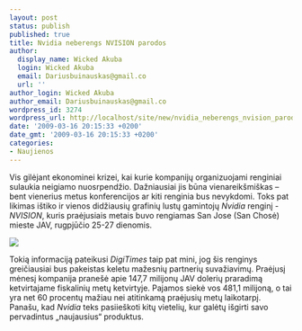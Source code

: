 ```yaml
---
layout: post
status: publish
published: true
title: Nvidia neberengs NVISION parodos
author:
  display_name: Wicked Akuba
  login: Wicked Akuba
  email: Dariusbuinauskas@gmail.co
  url: ''
author_login: Wicked Akuba
author_email: Dariusbuinauskas@gmail.co
wordpress_id: 3274
wordpress_url: http://localhost/site/new/nvidia_neberengs_nvision_parodos/
date: '2009-03-16 20:15:33 +0200'
date_gmt: '2009-03-16 20:15:33 +0200'
categories:
- Naujienos
---
```

<p>Vis gilėjant ekonominei krizei, kai kurie kompanijų organizuojami renginiai sulaukia neigiamo nuosrpendžio. Dažniausiai jis būna vienareikšmiškas – bent vienerius metus konferencijos ar kiti renginia bus nevykdomi. Toks pat likimas ištiko ir vienos didžiausių grafinių lustų gamintojų <i>Nvidia</i> renginį - <i>NVISION</i>, kuris praėjusiais metais buvo rengiamas San Jose (San Chosė) mieste JAV, rugpjūčio 25-27 dienomis. </p>
<p><img src="http://akuba.technews.lt/nvision-banner.jpg" /></p>
<p>Tokią informaciją pateikusi <i>DigiTimes</i> taip pat mini, jog šis renginys greičiausiai bus pakeistas keletu mažesnių partnerių suvažiavimų. Praėjusį mėnesį kompanija pranešė apie 147,7 milijonų JAV dolerių praradimą ketvirtajame fiskalinių metų ketvirtyje. Pajamos siekė vos 481,1 milijoną, o tai yra net 60 procentų mažiau nei atitinkamą praėjusių metų laikotarpį. Panašu, kad <i>Nvidia</i> teks pasiieškoti kitų vietelių, kur galėtų išgirti savo pervadintus „naujausius“ produktus. </p>
